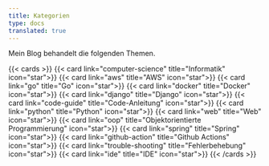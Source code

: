 ```yaml
---
title: Kategorien
type: docs
translated: true
---
```

Mein Blog behandelt die folgenden Themen.

{{< cards >}}
  {{< card link="computer-science" title="Informatik" icon="star">}}
  {{< card link="aws" title="AWS" icon="star">}}
  {{< card link="go" title="Go" icon="star">}}
  {{< card link="docker" title="Docker" icon="star">}}
  {{< card link="django" title="Django" icon="star">}}
  {{< card link="code-guide" title="Code-Anleitung" icon="star">}}
  {{< card link="python" title="Python" icon="star">}}
  {{< card link="web" title="Web" icon="star">}}
  {{< card link="oop" title="Objektorientierte Programmierung" icon="star">}}
  {{< card link="spring" title="Spring" icon="star">}}
  {{< card link="github-action" title="Github Actions" icon="star">}}
  {{< card link="trouble-shooting" title="Fehlerbehebung" icon="star">}}
  {{< card link="ide" title="IDE" icon="star">}}
{{< /cards >}} 
